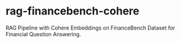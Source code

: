 # rag-financebench-cohere
RAG Pipeline with Cohere Embeddings on FinanceBench Dataset for Financial Question Answering.
